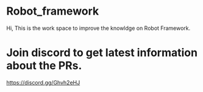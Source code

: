 # Robot_framework

Hi, This is the work space to improve the knowldge on Robot Framework. 

# Join discord to get latest information about the PRs. 

https://discord.gg/Ghvh2eHJ

